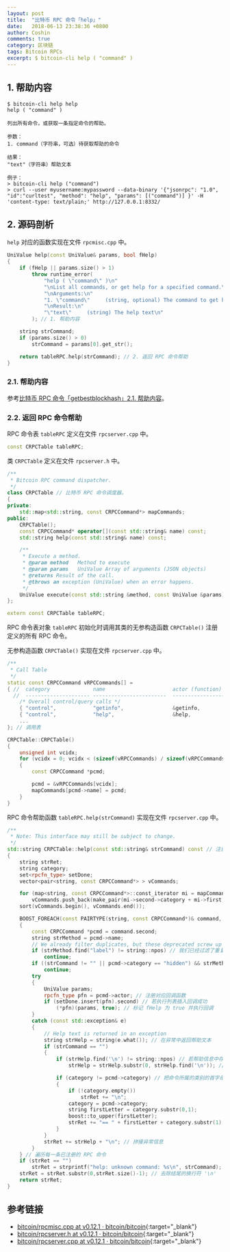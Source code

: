 ```yaml
---
layout: post
title:  "比特币 RPC 命令「help」"
date:   2018-06-13 23:38:36 +0800
author: Coshin
comments: true
category: 区块链
tags: Bitcoin RPCs
excerpt: $ bitcoin-cli help ( "command" )
---
```

## 1. 帮助内容

```shell
$ bitcoin-cli help help
help ( "command" )

列出所有命令，或获取一条指定命令的帮助。

参数：
1. command（字符串，可选）待获取帮助的命令

结果：
"text"（字符串）帮助文本

例子：
> bitcoin-cli help ("command")
> curl --user myusername:mypassword --data-binary '{"jsonrpc": "1.0", "id":"curltest", "method": "help", "params": [("command")] }' -H 'content-type: text/plain;' http://127.0.0.1:8332/
```

## 2. 源码剖析

`help` 对应的函数实现在文件 `rpcmisc.cpp` 中。

```cpp
UniValue help(const UniValue& params, bool fHelp)
{
    if (fHelp || params.size() > 1)
        throw runtime_error(
            "help ( \"command\" )\n"
            "\nList all commands, or get help for a specified command.\n"
            "\nArguments:\n"
            "1. \"command\"     (string, optional) The command to get help on\n"
            "\nResult:\n"
            "\"text\"     (string) The help text\n"
        ); // 1. 帮助内容

    string strCommand;
    if (params.size() > 0)
        strCommand = params[0].get_str();

    return tableRPC.help(strCommand); // 2. 返回 RPC 命令帮助
}
```

### 2.1. 帮助内容

参考[比特币 RPC 命令「getbestblockhash」2.1. 帮助内容](/blog/2018/05/bitcoin-rpc-getbestblockhash.html#21-帮助内容)。

### 2.2. 返回 RPC 命令帮助

RPC 命令表 `tableRPC` 定义在文件 `rpcserver.cpp` 中。

```cpp
const CRPCTable tableRPC;
```

类 `CRPCTable` 定义在文件 `rpcserver.h` 中。

```cpp
/**
 * Bitcoin RPC command dispatcher.
 */
class CRPCTable // 比特币 RPC 命令调度器。
{
private:
    std::map<std::string, const CRPCCommand*> mapCommands;
public:
    CRPCTable();
    const CRPCCommand* operator[](const std::string& name) const;
    std::string help(const std::string& name) const;

    /**
     * Execute a method.
     * @param method   Method to execute
     * @param params   UniValue Array of arguments (JSON objects)
     * @returns Result of the call.
     * @throws an exception (UniValue) when an error happens.
     */
    UniValue execute(const std::string &method, const UniValue &params) const; // 执行一个方法。
};

extern const CRPCTable tableRPC;
```

RPC 命令表对象 `tableRPC` 初始化时调用其类的无参构造函数 `CRPCTable()` 注册定义的所有 RPC 命令。

无参构造函数 `CRPCTable()` 实现在文件 `rpcserver.cpp` 中。

```cpp
/**
 * Call Table
 */
static const CRPCCommand vRPCCommands[] =
{ //  category              name                      actor (function)         okSafeMode
  //  --------------------- ------------------------  -----------------------  ----------
    /* Overall control/query calls */
    { "control",            "getinfo",                &getinfo,                true  }, /* uses wallet if enabled */
    { "control",            "help",                   &help,                   true  },
    ...
}; // 调用表

CRPCTable::CRPCTable()
{
    unsigned int vcidx;
    for (vcidx = 0; vcidx < (sizeof(vRPCCommands) / sizeof(vRPCCommands[0])); vcidx++)
    {
        const CRPCCommand *pcmd;

        pcmd = &vRPCCommands[vcidx];
        mapCommands[pcmd->name] = pcmd;
    }
}
```

RPC 命令帮助函数 `tableRPC.help(strCommand)` 实现在文件 `rpcserver.cpp` 中。

```cpp
/**
 * Note: This interface may still be subject to change.
 */
std::string CRPCTable::help(const std::string& strCommand) const // 注意：该接口可能仍会更改。
{
    string strRet;
    string category;
    set<rpcfn_type> setDone;
    vector<pair<string, const CRPCCommand*> > vCommands;

    for (map<string, const CRPCCommand*>::const_iterator mi = mapCommands.begin(); mi != mapCommands.end(); ++mi)
        vCommands.push_back(make_pair(mi->second->category + mi->first, mi->second));
    sort(vCommands.begin(), vCommands.end());

    BOOST_FOREACH(const PAIRTYPE(string, const CRPCCommand*)& command, vCommands)
    {
        const CRPCCommand *pcmd = command.second;
        string strMethod = pcmd->name;
        // We already filter duplicates, but these deprecated screw up the sort order
        if (strMethod.find("label") != string::npos) // 我们已经过滤了重复项，但这些已弃用的命令会搞砸排序顺序
            continue;
        if ((strCommand != "" || pcmd->category == "hidden") && strMethod != strCommand) // 过滤隐藏类别的命令
            continue;
        try
        {
            UniValue params;
            rpcfn_type pfn = pcmd->actor; // 注册对应回调函数
            if (setDone.insert(pfn).second) // 若执行列表插入回调成功
                (*pfn)(params, true); // 标记 fHelp 为 true 并执行回调
        }
        catch (const std::exception& e)
        {
            // Help text is returned in an exception
            string strHelp = string(e.what()); // 在异常中返回帮助文本
            if (strCommand == "")
            {
                if (strHelp.find('\n') != string::npos) // 若帮助信息中存在 '\n'
                    strHelp = strHelp.substr(0, strHelp.find('\n')); // 截取第一个 '\n' 之前的的字符串（命令名）

                if (category != pcmd->category) // 把命令所属的类别的首字母转换为大写
                {
                    if (!category.empty())
                        strRet += "\n";
                    category = pcmd->category;
                    string firstLetter = category.substr(0,1);
                    boost::to_upper(firstLetter);
                    strRet += "== " + firstLetter + category.substr(1) + " ==\n";
                }
            }
            strRet += strHelp + "\n"; // 拼接异常信息
        }
    } // 遍历每一条已注册的 RPC 命令
    if (strRet == "")
        strRet = strprintf("help: unknown command: %s\n", strCommand);
    strRet = strRet.substr(0,strRet.size()-1); // 去除结尾的换行符 '\n'
    return strRet;
}
```

## 参考链接

* [bitcoin/rpcmisc.cpp at v0.12.1 · bitcoin/bitcoin](https://github.com/bitcoin/bitcoin/blob/v0.12.1/src/rpcmisc.cpp){:target="_blank"}
* [bitcoin/rpcserver.h at v0.12.1 · bitcoin/bitcoin](https://github.com/bitcoin/bitcoin/blob/v0.12.1/src/rpcserver.h){:target="_blank"}
* [bitcoin/rpcserver.cpp at v0.12.1 · bitcoin/bitcoin](https://github.com/bitcoin/bitcoin/blob/v0.12.1/src/rpcserver.cpp){:target="_blank"}
